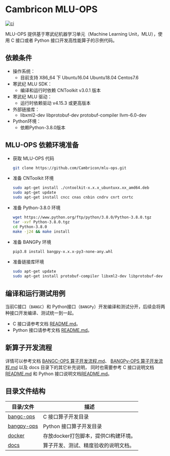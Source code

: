 # Cambricon MLU-OPS

[![ci](https://github.com/Cambricon/mlu-ops/actions/workflows/ci.yaml/badge.svg)](https://github.com/Cambricon/mlu-ops/actions/workflows/ci.yaml)

MLU-OPS 提供基于寒武纪机器学习单元（Machine Learning Unit，MLU），使用 C 接口或者 Python 接口开发高性能算子的示例代码。

## 依赖条件

- 操作系统：
  - 目前支持 X86_64 下 Ubuntu16.04 Ubuntu18.04 Centos7.6 
- 寒武纪 MLU SDK：
  - 编译和运行时依赖 CNToolkit v3.0.1 版本
- 寒武纪 MLU 驱动：
  - 运行时依赖驱动 v4.15.3 或更高版本
- 外部链接库：
  - libxml2-dev libprotobuf-dev protobuf-compiler llvm-6.0-dev
- Python环境：
  - 依赖Python-3.8.0版本

## MLU-OPS 依赖环境准备

- 获取 MLU-OPS 代码

  ```sh
  git clone https://github.com/Cambricon/mlu-ops.git
  ```

- 准备 CNToolkit 环境

  ```sh
  sudo apt-get install ./cntoolkit-x.x.x_ubuntuxx.xx_amd64.deb
  sudo apt-get update
  sudo apt-get install cncc cnas cnbin cndrv cnrt cnrtc
  ```

- 准备 Python-3.8.0 环境

  ```sh
  wget https://www.python.org/ftp/python/3.8.0/Python-3.8.0.tgz
  tar -xvf Python-3.8.0.tgz
  cd Python-3.8.0
  make -j24 && make install
  ```

- 准备 BANGPy 环境

  ```sh
  pip3.8 install bangpy-x.x.x-py3-none-any.whl
  ```

- 准备链接库环境

  ```sh
  sudo apt-get update
  sudo apt-get install protobuf-compiler libxml2-dev libprotobuf-dev llvm-6.0-dev
  ```

## 编译和运行测试用例

当前C接口（`BANGC`）和 Python接口（`BANGPy`）开发编译和测试分开，后续会将两种接口开发编译、测试统一到一起。

- C 接口请参考文档 [README.md](bangc-ops/README.md)。
- Python 接口请参考文档 [README.md](bangpy-ops/README.md)。

## 新算子开发流程

详情可以参考文档 [BANGC-OPS 算子开发流程.md](docs/bangc-docs/BANGC-OPS算子开发流程.md)、
[BANGPy-OPS 算子开发流程.md](docs/bangpy-docs/BANGPy-OPS算子开发流程.md) 以及 docs 目录下的其它补充说明，
同时也需要参考 C 接口说明文档[README.md](bangc-ops/README.md) 和 Python 接口说明文档[README.md](bangpy-ops/README.md)。


## 目录文件结构

| 目录/文件                 | 描述                                    |
| ------------------------ | -------------------------------------- |
| [bangc-ops](bangc-ops)   | C 接口算子开发目录                        |
| [bangpy-ops](bangpy-ops) | Python 接口算子开发目录                   |
| [docker](docker)         | 存放docker打包脚本，提供CI构建环境。        |
| [docs](docs)             | 算子开发、测试、精度验收的说明文档。         |
